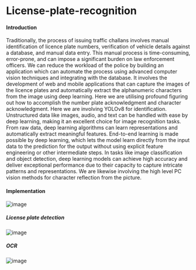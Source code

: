 # License-plate-recognition
#### Introduction
Traditionally, the process of issuing traffic challans involves manual identification of licence plate numbers, verification of vehicle details against a database, and manual data entry. This manual process is time-consuming, error-prone, and can impose a significant burden on law enforcement officers. We can reduce the workload of the police by building an application which can automate the process using advanced computer vision techniques and integrating with the database. It involves the development of web and mobile applications that can capture the images of the licence plates and automatically extract the alphanumeric characters from the image using deep learning. Here we are utilising profound figuring out how to accomplish the number plate acknowledgment and character acknowledgment. Here we are involving
YOLOv8 for identification. Unstructured data like images, audio, and text can be handled with ease by deep learning, making it an excellent choice for image recognition tasks. From raw data, deep learning algorithms can learn representations and automatically extract meaningful features. End-to-end learning is made possible by deep learning, which lets the model learn directly from the input data to the prediction for the output without using explicit feature engineering or other intermediate steps. In tasks like image classification and object detection, deep learning models can achieve high accuracy and deliver
exceptional performance due to their capacity to capture intricate patterns and representations. We are likewise involving the high level PC vision methods for character reflection from the picture.
#### Implementation
![image](https://github.com/tanv000/License-plate-recognition/assets/144032915/e79c22f3-9f4b-4832-b2da-f517bab0568c)
##### License plate detection
![image](https://github.com/tanv000/License-plate-recognition/assets/144032915/a2a7649d-a19e-4eb0-8d13-b1a7461a4eb8)
##### OCR 
![image](https://github.com/tanv000/License-plate-recognition/assets/144032915/9274d2c0-b4d9-4a91-ab28-118fefbd3537)







